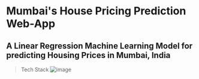 # Mumbai's House Pricing Prediction Web-App

## A Linear Regression Machine Learning Model for predicting Housing Prices in Mumbai, India

> Tech Stack 
![image](https://user-images.githubusercontent.com/66798693/146654542-0e271c47-fd69-4586-9c3c-10f20bcdf670.png)
